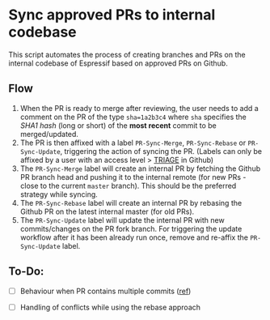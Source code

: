 # Sync approved PRs to internal codebase

This script automates the process of creating branches and PRs on the internal codebase of Espressif based on approved PRs on Github.

## Flow

1. When the PR is ready to merge after reviewing, the user needs to add a comment on the PR of the type `sha=1a2b3c4` where `sha` specifies the *SHA1 hash* (long or short) of the **most recent** commit to be merged/updated.
2. The PR is then affixed with a label `PR-Sync-Merge`, `PR-Sync-Rebase` or `PR-Sync-Update`, triggering the action of syncing the PR. (Labels can only be affixed by a user with an access level > [TRIAGE](https://docs.github.com/en/organizations/managing-access-to-your-organizations-repositories/repository-permission-levels-for-an-organization#permission-levels-for-repositories-owned-by-an-organization) in Github)
3. The `PR-Sync-Merge` label will create an internal PR by fetching the Github PR branch head and pushing it to the internal remote (for new PRs - close to the current `master` branch). This should be the preferred strategy while syncing.
4. The `PR-Sync-Rebase` label will create an internal PR by rebasing the Github PR on the latest internal master (for old PRs).
5. The `PR-Sync-Update` label will update the internal PR with new commits/changes on the PR fork branch. For triggering the update workflow after it has been already run once, remove and re-affix the `PR-Sync-Update` label.

## To-Do:

- [ ] Behaviour when PR contains multiple commits ([ref](https://github.com/espressif/github-actions/pull/17#discussion_r703454250))

- [ ] Handling of conflicts while using the rebase approach
